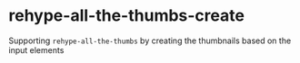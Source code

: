 # rehype-all-the-thumbs-create
Supporting `rehype-all-the-thumbs` by creating the thumbnails based on the input elements
